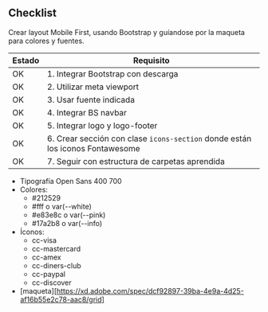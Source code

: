 ## Checklist 

Crear layout Mobile First, usando Bootstrap y guíandose por la maqueta para colores y fuentes.

|Estado|Requisito|
|-------|------|
|OK|1. Integrar Bootstrap con descarga|
|OK|2. Utilizar meta viewport|
|OK|3. Usar fuente indicada|
|OK|4. Integrar BS navbar|
|OK|5. Integrar logo y logo-footer|
|OK|6. Crear sección con clase <code>icons-section</code> donde están los iconos Fontawesome|
|OK|7. Seguir con estructura de carpetas aprendida|

* Tipografía Open Sans 400 700
* Colores:
  * #212529
  * #fff o var(--white)
  * #e83e8c o var(--pink)
  * #17a2b8 o var(--info)
* Íconos:
  * cc-visa
  * cc-mastercard
  * cc-amex
  * cc-diners-club
  * cc-paypal
  * cc-discover
* [maqueta][https://xd.adobe.com/spec/dcf92897-39ba-4e9a-4d25-af16b55e2c78-aac8/grid]

